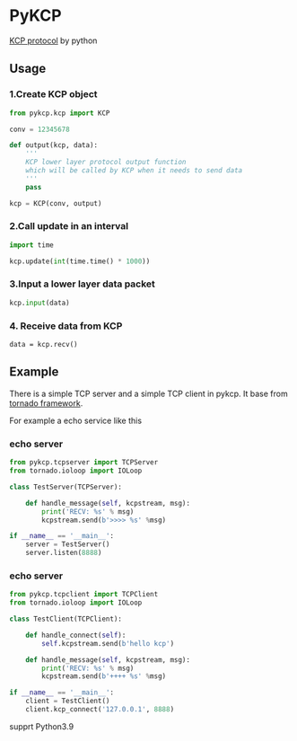 # PyKCP

[KCP protocol](https://github.com/skywind3000/kcp) by python

## Usage

### 1.Create KCP object

```python
from pykcp.kcp import KCP

conv = 12345678

def output(kcp, data):
    '''
    KCP lower layer protocol output function
    which will be called by KCP when it needs to send data
    '''
    pass

kcp = KCP(conv, output)
```

### 2.Call update in an interval

```python
import time

kcp.update(int(time.time() * 1000))
```

### 3.Input a lower layer data packet

```python
kcp.input(data)
```

### 4. Receive data from KCP

```
data = kcp.recv()
```

## Example

There is a simple TCP server and a simple TCP client in pykcp. It base from [tornado framework](https://tornadoweb.org).

For example a echo service like this

### echo server

```python
from pykcp.tcpserver import TCPServer
from tornado.ioloop import IOLoop

class TestServer(TCPServer):

    def handle_message(self, kcpstream, msg):
        print('RECV: %s' % msg)
        kcpstream.send(b'>>>> %s' %msg)

if __name__ == '__main__':
    server = TestServer()
    server.listen(8888)
```

### echo server

```python
from pykcp.tcpclient import TCPClient
from tornado.ioloop import IOLoop

class TestClient(TCPClient):

    def handle_connect(self):
        self.kcpstream.send(b'hello kcp')

    def handle_message(self, kcpstream, msg):
        print('RECV: %s' % msg)
        kcpstream.send(b'++++ %s' %msg)

if __name__ == '__main__':
    client = TestClient()
    client.kcp_connect('127.0.0.1', 8888)
```



supprt Python3.9
